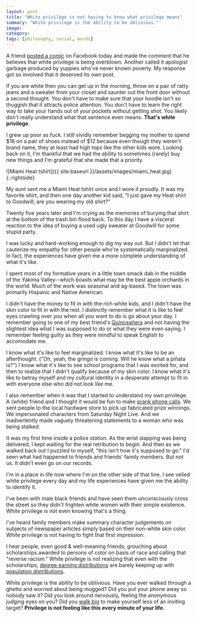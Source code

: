 ```yaml
---
layout: post
title: "White privilege is not having to know what privilege means"
summary: "White privilege is the ability to be oblivious."
image:
category:
tags: [philosophy, social, words]
---
```

A friend [posted a comic](http://everydayfeminism.com/2014/09/white-privilege-explained/)
on Facebook today and made the comment that he believes that white privilege is
being overblown. Another called it apologist garbage produced by yuppies who've
never known poverty. My response got so involved that it deserved its own post.

If you are white then you can get up in the morning, throw on a pair of ratty
jeans and a sweater from your closet and saunter out the front door without a
second thought. You don't have to make sure that your hoodie isn't so thuggish
that it attracts police attention. You don't have to learn the right way to take
your hands out of your pockets without getting shot. You likely don't really
understand what that sentence even means. **That's white privilege**.

I grew up poor as fuck. I still vividly remember begging my mother to spend $16
on a pair of shoes instead of $12 because even though they weren't brand name,
they at least had high tops like the other kids wore. Looking back on it, I'm
thankful that we had the ability to sometimes (rarely) buy new things and I'm
grateful that she made that a priority.

![Miami Heat tshirt]({{ site.baseurl }}/assets/images/miami_heat.jpg){:.rightside}

My aunt sent me a Miami Heat tshirt once and I wore it proudly. It was my
favorite shirt, and then one day another kid said, "I just gave my Heat shirt to
Goodwill; are you wearing my old shirt?"

Twenty five years later and I'm crying as the memories of burying that shirt at
the bottom of the trash bin flood back. To this day I have a visceral reaction
to the idea of buying a used ugly sweater at Goodwill for some stupid party.

I was lucky and hard-working enough to dig my way out. But I didn't let that
cauterize my empathy for other people who're systematically marginalized. In
fact, the experiences have given me a more complete understanding of what it's
like.

I spent most of my formative years in a little town smack dab in the middle of
the Yakima Valley--which boasts what may be the best apple orchards in the
world. Much of the work was seasonal and ag-based. The town was primarily
Hispanic and Native American.

I didn't have the money to fit in with the rich white kids, and I didn't have
the skin color to fit in with the rest. I distinctly remember what it is like to
feel eyes crawling over you when all you want to do is go about your day. I
remember going to one of my best friend's [Quinceañera](http://en.wikipedia.org/wiki/Quinceañera)
and not having the slightest idea what I was supposed to do or what they were
even saying. I remember feeling guilty as they were mindful to speak English to
accomodate me.

I know what it's like to feel marginalized. I know what it's like to be an
afterthought. ("Oh, yeah, the gringo is coming. Will he know what a piñata is?")
I know what it's like to see school programs that I was excited for, and then to
realize that I didn't qualify because of my skin color. I know what it's like to
betray myself and my cultural identity in a desperate attempt to fit in with
everyone else who did not look like me.

I also remember when it was that I started to understand my own privilege. A
(white) friend and I thought it would be fun to make [prank phone calls](http://www.law.cornell.edu/uscode/text/47/223#a_1_C).
We sent people to the local hardware store to pick up fabricated prize winnings.
We impersonated characters from Saturday Night Live. And we inadvertently made
vaguely threatening statements to a woman who was being stalked.

It was my first time inside a police station. As the wrist slapping was being
delivered, I kept waiting for the real retribution to begin. And then as we
walked back out I puzzled to myself, "this isn't how it's supposed to go." I'd
seen what had happened to friends and friends' family members. But not us. It
didn't even go on our records.

I'm in a place in life now where I'm on the other side of that line. I see
veiled white privilege every day and my life experiences have given me the
ability to identify it.

I've been with male black friends and have seen them unconsciously cross the
street so they didn't frighten white women with their simple existence. White
privilege is not even knowing that's a thing.

I've heard family members make summary character judgements on subjects of
newspaper articles simply based on their non-white skin color. White privilege
is not having to fight that first impression.

I hear people, even good & well-meaning friends, grouching about scholarships
awarded to persons of color on basis of race and calling that "reverse racism."
White privilege is not realizing that even with the scholarships, [degree earning
distributions](http://nces.ed.gov/fastfacts/display.asp?id=72) are barely keeping
up with [population distributions](http://quickfacts.census.gov/qfd/states/00000.html).

White privilege is the ability to be oblivious. Have you ever walked through a
ghetto and worried about being mugged? Did you put your phone away so nobody saw
it? Did you look around nervously, feeling the anonymous judging eyes on you?
Did you [walk big](http://www.isciencetimes.com/articles/6284/20131107/walk-risk-mug-confident-stride-robbery-psychopath-self-defense.htm)
to make yourself less of an inviting target? **Privilege is not feeling like this
every minute of your life**.
